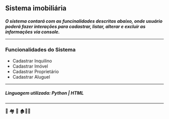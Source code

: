 ## Sistema imobiliária

<h5> O sistema contará com as funcinalidades descritas abaixo, onde usuário poderá fazer interações para cadastrar, listar, alterar e excluir as informações via console.

________________________________________________________

  
### Funcionalidades do Sistema
* Cadastrar Inquilino
* Cadastrar Imóvel
* Cadastrar Proprietário
* Cadastrar Aluguel
_______________________________________________________
  
##### Linguagem utilizada: Python | HTML
----------------------------------------
:house_with_garden: :houses: :hotel: :derelict_house::european_post_office::hotel:
